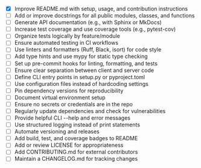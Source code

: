 - [x] Improve README.md with setup, usage, and contribution instructions
- [ ] Add or improve docstrings for all public modules, classes, and functions
- [ ] Generate API documentation (e.g., with Sphinx or MkDocs)
- [ ] Increase test coverage and use coverage tools (e.g., pytest-cov)
- [ ] Organize tests logically by feature/module
- [ ] Ensure automated testing in CI workflows
- [ ] Use linters and formatters (Ruff, Black, isort) for code style
- [ ] Add type hints and use mypy for static type checking
- [ ] Set up pre-commit hooks for linting, formatting, and tests
- [ ] Ensure clear separation between client and server code
- [ ] Define CLI entry points in setup.py or pyproject.toml
- [ ] Use configuration files instead of hardcoding settings
- [ ] Pin dependency versions for reproducibility
- [ ] Document virtual environment setup
- [ ] Ensure no secrets or credentials are in the repo
- [ ] Regularly update dependencies and check for vulnerabilities
- [ ] Provide helpful CLI --help and error messages
- [ ] Use structured logging instead of print statements
- [ ] Automate versioning and releases
- [ ] Add build, test, and coverage badges to README
- [ ] Add or review LICENSE for appropriateness
- [ ] Add CONTRIBUTING.md for external contributors
- [ ] Maintain a CHANGELOG.md for tracking changes
